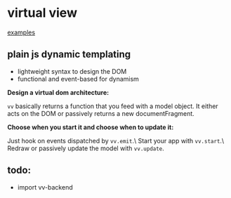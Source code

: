 # virtual view

[examples](http://mathchat.fr:8083/vv)

## plain js dynamic templating

* lightweight syntax to design the DOM
* functional and event-based for dynamism

**Design a virtual dom architecture:**

`vv` basically returns a function that you feed with a model object.
It either acts on the DOM or passively returns a new documentFragment.

**Choose when you start it and choose when to update it:**

Just hook on events dispatched by `vv.emit`.\\
Start your app with `vv.start`.\\
Redraw or passively update the model with `vv.update`.

## todo: 

* import vv-backend



